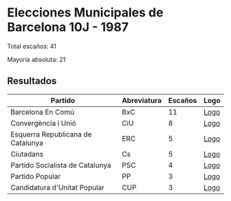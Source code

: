 # Elecciones Municipales de Barcelona 10J - 1987

Total escaños: 41

Mayoría absoluta: 21

## Resultados

| Partido | Abreviatura | Escaños | Logo |
| - | - | - | - |
| Barcelona En Comú | BxC | 11 | [Logo](https://github.com/playzzz/Pactos/blob/master/Logos/ECP.jpg?raw=true)
| Convergència i Unió | CiU | 8 | [Logo](https://github.com/playzzz/Pactos/blob/master/Logos/CIU.jpg?raw=true)
| Esquerra Republicana de Catalunya | ERC | 5 | [Logo](https://github.com/playzzz/Pactos/blob/master/Logos/ERC.jpg?raw=true)
| Ciutadans | Cs | 5 | [Logo](https://github.com/playzzz/Pactos/blob/master/Logos/Cs.jpg?raw=true)
| Partido Socialista de Catalunya | PSC | 4 | [Logo](https://github.com/playzzz/Pactos/blob/master/Logos/PSC.jpg?raw=true)
| Partido Popular | PP | 3 | [Logo](https://github.com/playzzz/Pactos/blob/master/Logos/PP.jpg?raw=true)
| Candidatura d'Unitat Popular | CUP | 3 | [Logo](https://github.com/playzzz/Pactos/blob/master/Logos/CUP.jpg?raw=true)
